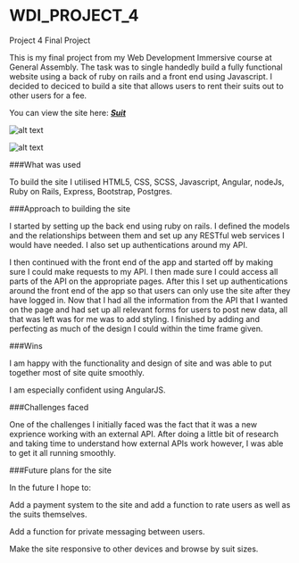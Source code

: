 # WDI_PROJECT_4
Project 4 Final Project 

This is my final project from my Web Development Immersive course at General Assembly. The task was to single handedly build a fully functional website using a back of ruby on rails and a front end using Javascript. I decided to deciced to build a site that allows users to rent their suits out to other users for a fee. 

You can view the site here: [***Suit***](https://suit-site.herokuapp.com/ ) 

![alt text](http://imgur.com/A6e15SS.png "Suit home page") 

![alt text](http://imgur.com/6M68ZEk.png "Suit Find a suit page") 

###What was used 

To build the site I utilised HTML5, CSS, SCSS, Javascript, Angular, nodeJs, Ruby on Rails, Express, Bootstrap, Postgres. 

###Approach to building the site

I started by setting up the back end using ruby on rails. I defined the models and the relationships between them and set up any RESTful web services I would have needed. I also set up authentications around my API.

I then continued with the front end of the app and started off by making sure I could make requests to my API. I then made sure I could access all parts of the API on the appropriate pages. After this I set up authentications around the front end of the app so that users can only use the site after they have logged in. Now that I had all the information from the API that I wanted on the page and had set up all relevant forms for users to post new data, all that was left was for me was to add styling. I finished by adding and perfecting as much of the design I could within the time frame given.

###Wins 

I am happy with the functionality and design of site and was able to put together most of site quite smoothly.  

I am especially confident using AngularJS. 

###Challenges faced 

One of the challenges I initially faced was the fact that it was a new exprience working with an external API. After doing a little bit of research and taking time to understand how external APIs work however, I was able to get it all running smoothly. 

###Future plans for the site

In the future I hope to:

Add a payment system to the site and add a function to rate users as well as the suits themselves. 

Add a function for private messaging between users.

Make the site responsive to other devices and browse by suit sizes.